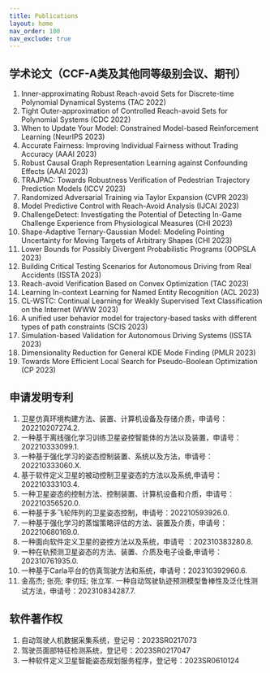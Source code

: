 ```yaml
---
title: Publications
layout: home
nav_order: 100
nav_exclude: true
---
```


## 学术论文（CCF-A类及其他同等级别会议、期刊）
1. Inner-approximating Robust Reach-avoid Sets for Discrete-time Polynomial Dynamical Systems (TAC 2022)
2. Tight Outer-approximation of Controlled Reach-avoid Sets for Polynomial Systems (CDC 2022)
3. When to Update Your Model: Constrained Model-based Reinforcement Learning (NeurIPS 2023)
4. Accurate Fairness: Improving Individual Fairness without Trading Accuracy (AAAI 2023)
5. Robust Causal Graph Representation Learning against Confounding Effects (AAAI 2023)
6. TRAJPAC: Towards Robustness Verification of Pedestrian Trajectory Prediction Models (ICCV 2023)
7. Randomized Adversarial Training via Taylor Expansion (CVPR 2023)
8. Model Predictive Control with Reach-Avoid Analysis (IJCAI 2023)
9. ChallengeDetect: Investigating the Potential of Detecting In-Game Challenge Experience from Physiological Measures (CHI 2023)
10. Shape-Adaptive Ternary-Gaussian Model: Modeling Pointing Uncertainty for Moving Targets of Arbitrary Shapes (CHI 2023)
11. Lower Bounds for Possibly Divergent Probabilistic Programs (OOPSLA 2023)
12. Building Critical Testing Scenarios for Autonomous Driving from Real Accidents (ISSTA 2023)
13. Reach-avoid Verification Based on Convex Optimization (TAC 2023)
14. Learning In-context Learning for Named Entity Recognition (ACL 2023)
15. CL-WSTC: Continual Learning for Weakly Supervised Text Classification on the Internet (WWW 2023)
16. A unified user behavior model for trajectory-based tasks with different types of path constraints (SCIS 2023)
17. Simulation-based Validation for Autonomous Driving Systems (ISSTA 2023)
18. Dimensionality Reduction for General KDE Mode Finding (PMLR 2023)
19. Towards More Efficient Local Search for Pseudo-Boolean Optimization (CP 2023)

## 申请发明专利
1. 卫星仿真环境构建方法、装置、计算机设备及存储介质，申请号：202210207274.2.
2. 一种基于离线强化学习训练卫星姿控智能体的方法以及装置，申请号：202210333099.1.
3. 一种基于强化学习的姿态控制装置、系统以及方法，申请号：202210333060.X.
4. 基于软件定义卫星的被动控制卫星姿态的方法以及系统,申请号：202210333103.4.
5. 一种卫星姿态的控制方法、控制装置、计算机设备和介质，申请号：202210356520.0. 
6. 一种基于多飞轮阵列的卫星姿态控制，申请号：202210593926.0.
7. 一种基于强化学习的蒸馏策略评估的方法、装置及介质，申请号：202210680169.0.
8. 一种面向软件定义卫星的姿控方法以及系统，申请号 ：202310383280.8.
9. 一种在轨预测卫星姿态的方法、装置、介质及电子设备,申请号：202310761935.0.
10. 一种基于Carla平台的仿真驾驶方法和系统，申请号：202310392960.6.
11. 金高杰; 张亮; 李仞珏; 张立军. 一种自动驾驶轨迹预测模型鲁棒性及泛化性测试方法，申请号：202310834287.7.

## 软件著作权
1. 自动驾驶人机数据采集系统，登记号：2023SR0217073
2. 驾驶员面部特征检测系统，登记号：2023SR0217047
3. 一种软件定义卫星智能姿态规划服务程序，登记号：2023SR0610124


